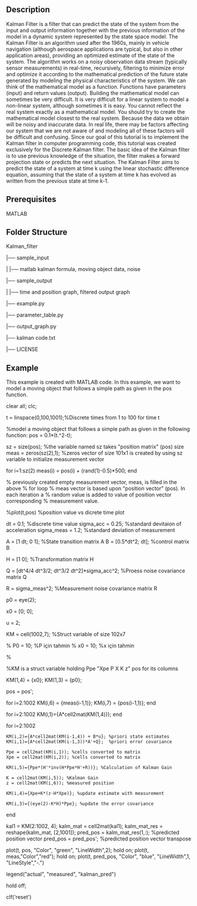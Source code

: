 ## Description

Kalman Filter is a filter that can predict the state of the system from the input and output information together with the previous information of the model in a dynamic system represented by the state space model. 
The Kalman Filter is an algorithm used after the 1960s, mainly in vehicle navigation (although aerospace applications are typical, but also in other application areas), providing an optimized estimate of the state of the system. The algorithm works on a noisy observation data stream (typically sensor measurements) in real-time, recursively, filtering to minimize error and optimize it according to the mathematical prediction of the future state generated by modeling the physical characteristics of the system.
We can think of the mathematical model as a function. Functions have parameters (input) and return values (output). Building the mathematical model can sometimes be very difficult. It is very difficult for a linear system to model a non-linear system, although sometimes it is easy. You cannot reflect the real system exactly as a mathematical model. You should try to create the mathematical model closest to the real system. Because the data we obtain will be noisy and inaccurate data. In real life, there may be factors affecting our system that we are not aware of and modeling all of these factors will be difficult and confusing.
Since our goal of this tutorial is to implement the Kalman filter in computer programming code, this tutorial was created exclusively for the Discrete Kalman filter.
The basic idea of the Kalman filter is to use previous knowledge of the situation, the filter makes a forward projection state or predicts the next situation.
The Kalman Filter aims to predict the state of a system at time k using the linear stochastic difference equation, assuming that the state of a system at time k has evolved as written from the previous state at time k-1.
## Prerequisites
MATLAB 
## Folder Structure
Kalman_filter

|── sample_input

|   |── matlab kalman formula, moving object data, noise

|── sample_output

|   |── time and position graph, filtered output graph

|── example.py

|── parameter_table.py

|── output_graph.py

|── kalman code.txt

|── LICENSE

## Example

This example is created with MATLAB code.
In this example, we want to model a moving object that follows a simple path as given in the pos function.

clear all;
clc;

t = linspace(0,100,1001);%Discrete times from 1 to 100 for time t

%model a moving object that follows a simple path as given in the following function:
pos = 0.1*(t.^2-t);


sz = size(pos); %the variable named sz takes "position matrix" (pos) size
meas = zeros(sz(2),1); %zeros vector of size 101x1 is created by using sz variable to initialize measurement vector

for i=1:sz(2)
    meas(i) = pos(i) + (rand(1)-0.5)*500; 
end

% previously created empty measurement vector, meas, is filled in the above
% for loop
% meas vector is based upon "position vector" (pos). In each iteration a
% random value is added to value of position vector corresponding
% measurement value. 

%plot(t,pos) %position value vs dicrete time plot

dt = 0.1; %discrete time value
sigma_acc = 0.25; %standard devitaion of acceleration
sigma_meas = 1.2; %standard deviation of measurement

A = [1 dt; 0 1]; %State transition matrix A
B = [0.5*dt^2; dt]; %control matrix B

H = [1 0]; %Transformation matrix H

Q = [dt^4/4 dt^3/2; dt^3/2 dt^2]*sigma_acc^2; %Proess noise covariance matrix Q

R = sigma_meas^2; %Measurement noise covariance matrix R

p0 = eye(2); 

x0 = [0; 0];

u = 2;

KM = cell(1002,7); %Struct variable of size 102x7


% P0 = 10; %P için tahmin 
% x0 = 10; %x için tahmin

% 

%KM is a struct variable holding Ppe "Xpe P X K z" pos for its columns

KM(1,4) = {x0};
KM(1,3) = {p0};

pos = pos';

for i=2:1002
    KM(i,6) = {meas(i-1,1)};
    KM(i,7) = {pos(i-1,1)};
end

for i=2:1002
    KM(i,1)={A*cell2mat(KM(1,4))};
end

for i=2:1002

    KM(i,2)={A*cell2mat(KM(i-1,4)) + B*u}; %priori state estimates
    KM(i,1)={A*cell2mat(KM(i-1,3))*A'+Q};  %priori error covariance
    
    Ppe = cell2mat(KM(i,1)); %cells converted to matrix
    Xpe = cell2mat(KM(i,2)); %cells converted to matrix
    
    KM(i,5)={Ppe*(H'*inv(H*Ppe*H'+R))}; %Calculation of Kalman Gain
   
    K = cell2mat(KM(i,5)); %Kalman Gain
    z = cell2mat(KM(i,6)); %measured position
    
    KM(i,4)={Xpe+K*(z-H*Xpe)}; %update estimate with measurement
    
    KM(i,3)={(eye(2)-K*H)*Ppe}; %update the error covariance

end


kal1 = KM(2:1002, 4);
kalm_mat = cell2mat(kal1);
kalm_mat_res = reshape(kalm_mat, [2,1001]);
pred_pos = kalm_mat_res(1,:); %predicted position vector
pred_pos = pred_pos'; %predicted position vector transpose

plot(t, pos, "Color", "green", "LineWidth",2);
hold on;
plot(t, meas,"Color","red");
hold on;
plot(t, pred_pos, "Color", "blue", "LineWidth",1, "LineStyle","-.")

legend("actual", "measured", "kalman_pred")

hold off;

clf('reset')

